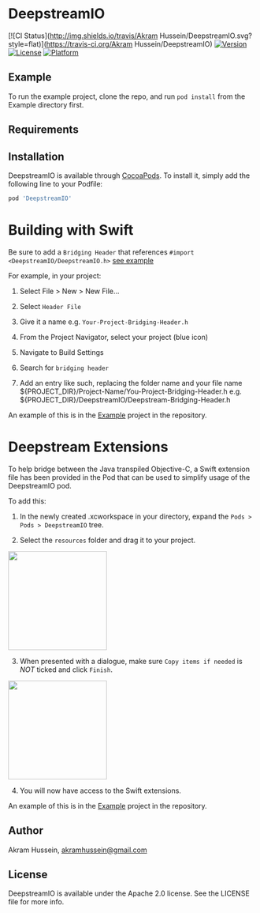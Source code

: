 # DeepstreamIO

[![CI Status](http://img.shields.io/travis/Akram Hussein/DeepstreamIO.svg?style=flat)](https://travis-ci.org/Akram Hussein/DeepstreamIO)
[![Version](https://img.shields.io/cocoapods/v/DeepstreamIO.svg?style=flat)](http://cocoapods.org/pods/DeepstreamIO)
[![License](https://img.shields.io/cocoapods/l/DeepstreamIO.svg?style=flat)](http://cocoapods.org/pods/DeepstreamIO)
[![Platform](https://img.shields.io/cocoapods/p/DeepstreamIO.svg?style=flat)](http://cocoapods.org/pods/DeepstreamIO)

## Example

To run the example project, clone the repo, and run `pod install` from the Example directory first.

## Requirements

## Installation

DeepstreamIO is available through [CocoaPods](http://cocoapods.org). To install
it, simply add the following line to your Podfile:

```ruby
pod 'DeepstreamIO'
```

# Building with Swift

Be sure to add a `Bridging Header` that references `#import <DeepstreamIO/DeepstreamIO.h>` [see example](Example/DeepstreamIO/Deepstream-Bridging-Header.h)

For example, in your project:

1. Select File > New > New File...

2. Select `Header File`

3. Give it a name e.g. `Your-Project-Bridging-Header.h`

4. From the Project Navigator, select your project (blue icon)

5. Navigate to Build Settings

6. Search for `bridging header`

7. Add an entry like such, replacing the folder name and your file name
${PROJECT_DIR}/Project-Name/You-Project-Bridging-Header.h
e.g. ${PROJECT_DIR}/DeepstreamIO/Deepstream-Bridging-Header.h

An example of this is in the [Example](Example) project in the repository.

# Deepstream Extensions

To help bridge between the Java transpiled Objective-C, a Swift extension file has been provided in the Pod that can be used to simplify usage of the DeepstreamIO pod.

To add this:

1. In the newly created .xcworkspace in your directory, expand the `Pods > Pods > DeepstreamIO` tree.

2. Select the `resources` folder and drag it to your project.

<img src="assets/extensions-1.png" width="200">

3. When presented with a dialogue, make sure `Copy items if needed` is *NOT* ticked and click `Finish`.

<img src="assets/extensions-2.png" width="200">

4. You will now have access to the Swift extensions.

An example of this is in the [Example](Example) project in the repository.

## Author

Akram Hussein, akramhussein@gmail.com

## License

DeepstreamIO is available under the Apache 2.0 license. See the LICENSE file for more info.
